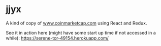 # jjyx

A kind of copy of www.coinmarketcap.com using React and Redux.

See it in action here (might have some start up time if not accessed in a while): https://serene-tor-49154.herokuapp.com/
